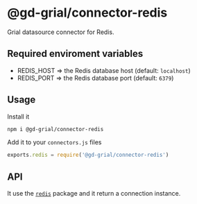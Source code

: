 # @gd-grial/connector-redis
Grial datasource connector for Redis.

## Required enviroment variables
- REDIS_HOST => the Redis database host (default: `localhost`)
- REDIS_PORT => the Redis database port (default: `6379`)

## Usage
Install it

```bash
npm i @gd-grial/connector-redis
```

Add it to your `connectors.js` files

```js
exports.redis = require('@gd-grial/connector-redis')
```

## API
It use the [`redis`](https://www.npmjs.com/package/redis) package and it return a connection instance.
